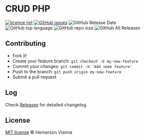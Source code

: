 # CRUD PHP

[![licence mit](https://img.shields.io/badge/license-MIT-blue.svg?style=flat-square)](http://hemersonvianna.mit-license.org/)
[![GitHub issues](https://img.shields.io/github/issues/org-victorinox/crud-php.svg)](https://github.com/org-victorinox/crud-php/issues)
![GitHub Release Date](https://img.shields.io/github/release-date/org-victorinox/crud-php.svg)
![GitHub top language](https://img.shields.io/github/languages/top/org-victorinox/crud-php.svg)
![GitHub repo size](https://img.shields.io/github/repo-size/org-victorinox/crud-php.svg)
![GitHub All Releases](https://img.shields.io/github/downloads/org-victorinox/crud-php/total.svg)

## Contributing

- Fork it!
- Create your feature branch: `git checkout -b my-new-feature`
- Commit your changes: `git commit -m 'Add some feature'`
- Push to the branch: `git push origin my-new-feature`
- Submit a pull request

## Log

Check [Releases](https://github.com/org-victorinox/crud-php/releases) for detailed changelog.

## License

[MIT license](http://hemersonvianna.mit-license.org/) © Hemerson Vianna
